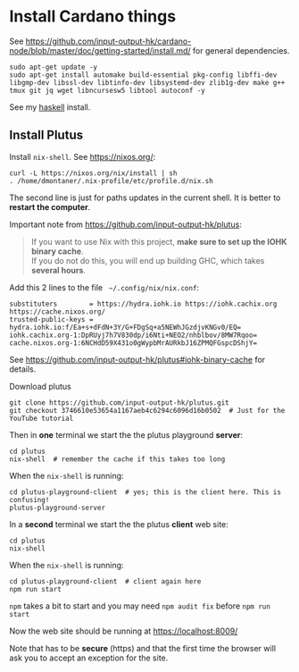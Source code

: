# Install Cardano things

See <https://github.com/input-output-hk/cardano-node/blob/master/doc/getting-started/install.md/> for general dependencies.

    sudo apt-get update -y
    sudo apt-get install automake build-essential pkg-config libffi-dev libgmp-dev libssl-dev libtinfo-dev libsystemd-dev zlib1g-dev make g++ tmux git jq wget libncursesw5 libtool autoconf -y

See my [haskell](haskell) install.


## Install Plutus

Install `nix-shell`. See <https://nixos.org/>:

    curl -L https://nixos.org/nix/install | sh
    . /home/dmontaner/.nix-profile/etc/profile.d/nix.sh

The second line is just for paths updates in the current shell.
It is better to __restart the computer__.


Important note from <https://github.com/input-output-hk/plutus>:

> If you want to use Nix with this project, __make sure to set up the IOHK binary cache__.  
> If you do not do this, you will end up building GHC, which takes __several hours__.


Add this 2 lines to the file ` ~/.config/nix/nix.conf`:

    substituters        = https://hydra.iohk.io https://iohk.cachix.org https://cache.nixos.org/
    trusted-public-keys = hydra.iohk.io:f/Ea+s+dFdN+3Y/G+FDgSq+a5NEWhJGzdjvKNGv0/EQ= iohk.cachix.org-1:DpRUyj7h7V830dp/i6Nti+NEO2/nhblbov/8MW7Rqoo= cache.nixos.org-1:6NCHdD59X431o0gWypbMrAURkbJ16ZPMQFGspcDShjY=

See <https://github.com/input-output-hk/plutus#iohk-binary-cache> for details.


Download plutus

    git clone https://github.com/input-output-hk/plutus.git
    git checkout 3746610e53654a1167aeb4c6294c6096d16b0502  # Just for the YouTube tutorial

Then in __one__ terminal we start the  the plutus playground __server__:

    cd plutus
    nix-shell  # remember the cache if this takes too long

When the `nix-shell` is running:

    cd plutus-playground-client  # yes; this is the client here. This is confusing!
    plutus-playground-server
    

In a __second__ terminal we start the the plutus  __client__ web site:

    cd plutus
    nix-shell

When the `nix-shell` is running:

    cd plutus-playground-client  # client again here
    npm run start

`npm` takes a bit to start and you may need `npm audit fix` before `npm run start`

Now the web site should be running at <https://localhost:8009/>

Note that has to be __secure__ (https) and that the first time the browser will ask you to accept an exception for the site.
